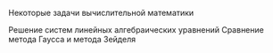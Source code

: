 Некоторые задачи вычислительной математики

Решение систем линейных алгебраических уравнений
Сравнение метода Гаусса и метода Зейделя
